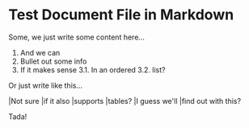 
# Test Document File in Markdown

Some, we just write some content here...

1. And we can
2. Bullet out some info
3. If it makes sense
3.1. In an ordered
3.2. list?

Or just write like this...

|Not sure |if it also |supports
|tables? |I guess we'll |find out with this?

Tada!
